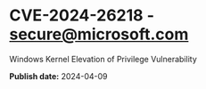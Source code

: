 # CVE-2024-26218 - secure@microsoft.com

Windows Kernel Elevation of Privilege Vulnerability

**Publish date:** 2024-04-09
